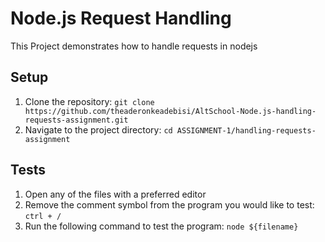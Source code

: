# Node.js Request Handling

This Project demonstrates how to handle requests in nodejs

## Setup

1. Clone the repository: `git clone https://github.com/theaderonkeadebisi/AltSchool-Node.js-handling-requests-assignment.git`
2. Navigate to the project directory: `cd ASSIGNMENT-1/handling-requests-assignment`

## Tests

1. Open any of the files with a preferred editor
2. Remove the comment symbol from the program you would like to test: `ctrl + /`
3. Run the following command to test the program:
   `node ${filename}`
